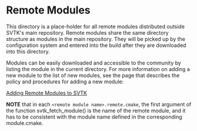Remote Modules
==============

This directory is a place-holder for all remote modules distributed
outside SVTK's main repository.  Remote modules share the same
directory structure as modules in the main repository.  They will be
picked up by the configuration system and entered into the build after
they are downloaded into this directory.

Modules can be easily downloaded and accessible to the community by
listing the module in the current directory.  For more information on
adding a new module to the list of new modules, see the page that
describes the policy and procedures for adding a new module:

[Adding Remote Modules to SVTK](http://www.svtk.org/Wiki/SVTK/Remote_Modules)

__NOTE__ that in each `<remote module name>.remote.cmake`, the first
argument of the function svtk_fetch_module() is the name of the remote
module, and it has to be consistent with the module name defined in
the corresponding module.cmake.
